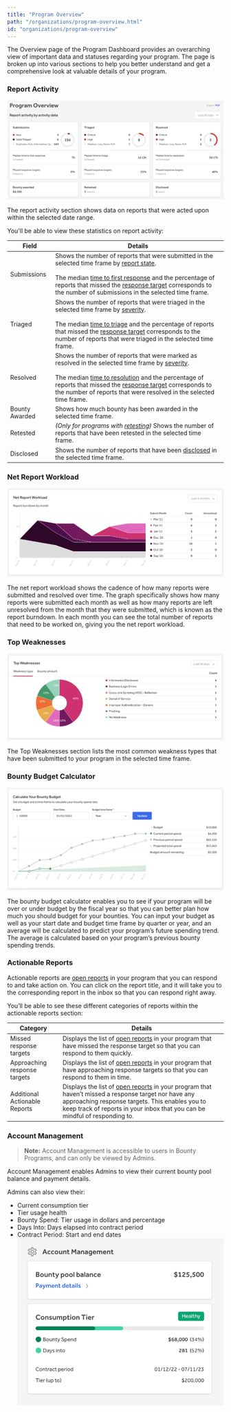 ```yaml
---
title: "Program Overview"
path: "/organizations/program-overview.html"
id: "organizations/program-overview"
---
```


The Overview page of the Program Dashboard provides an overarching view of important data and statuses regarding your program. The page is broken up into various sections to help you better understand and get a comprehensive look at valuable details of your program.

### Report Activity

![Report Activity](./images/program-overview-1.png)

The report activity section shows data on reports that were acted upon within the selected date range.

You'll be able to view these statistics on report activity:

Field | Details
----- | --------
Submissions | Shows the number of reports that were submitted in the selected time frame by [report state](report-states.html).<br><br>The median [time to first response](response-target-metrics.html) and the percentage of reports that missed the [response target](response-targets.html) corresponds to the number of submissions in the selected time frame.
Triaged | Shows the number of reports that were triaged in the selected time frame by [severity](severity.html).<br><br>The median [time to triage](response-target-metrics.html) and the percentage of reports that missed the [response target](response-targets.html) corresponds to the number of reports that were triaged in the selected time frame.
Resolved | Shows the number of reports that were marked as resolved in the selected time frame by [severity](severity.html). <br><br>The median [time to resolution](response-target-metrics.html) and the percentage of reports that missed the [response target](response-targets.html) corresponds to the number of reports that were resolved in the selected time frame.
Bounty Awarded | Shows how much bounty has been awarded in the selected time frame.
Retested | *(Only for programs with [retesting](retesting.html))* Shows the number of reports that have been retested in the selected time frame.
Disclosed | Shows the number of reports that have been [disclosed](disclosure.html) in the selected time frame.

### Net Report Workload

![Net Report Workload](./images/program-overview-2.png)

The net report workload shows the cadence of how many reports were submitted and resolved over time. The graph specifically shows how many reports were submitted each month as well as how many reports are left unresolved from the month that they were submitted, which is known as the report burndown. In each month you can see the total number of reports that need to be worked on, giving you the net report workload.

### Top Weaknesses

![Top Weaknesses](./images/program-overview-3.png)

The Top Weaknesses section lists the most common weakness types that have been submitted to your program in the selected time frame.

### Bounty Budget Calculator

![bounty budget calculator](./images/program-overview-4.png)

The bounty budget calculator enables you to see if your program will be over or under budget by the fiscal year so that you can better plan how much you should budget for your bounties. You can input your budget as well as your start date and budget time frame by quarter or year, and an average will be calculated to predict your program’s future spending trend. The average is calculated based on your program’s previous bounty spending trends.

### Actionable Reports

Actionable reports are [open reports](report-states.html) in your program that you can respond to and take action on. You can click on the report title, and it will take you to the corresponding report in the inbox so that you can respond right away.

You’ll be able to see these different categories of reports within the actionable reports section:

Category | Details
-------- | --------
Missed response targets | Displays the list of [open reports](report-states.html) in your program that have missed the response target so that you can respond to them quickly.
Approaching response targets | Displays the list of [open reports](report-states.html) in your program that have approaching response targets so that you can respond to them in time.
Additional Actionable Reports | Displays the list of [open reports](report-states.html) in your program that haven’t missed a response target nor have any approaching response targets. This enables you to keep track of reports in your inbox that you can be mindful of responding to.

### Account Management

> **Note:** Account Management is accessible to users in Bounty Programs, and can only be viewed by Admins.  

Account Management enables Admins to view their current bounty pool balance and payment details.

Admins can also view their:
* Current consumption tier
* Tier usage health
* Bounty Spend: Tier usage in dollars and percentage
* Days Into: Days elapsed into contract period
* Contract Period: Start and end dates
![Account management](./images/program-overview-5.png)
